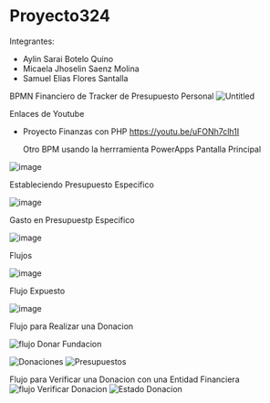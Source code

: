 # Proyecto324
Integrantes:
- Aylin Sarai Botelo Quino
- Micaela Jhoselin Saenz Molina
- Samuel Elias Flores Santalla



BPMN Financiero de Tracker de Presupuesto Personal
![Untitled](https://user-images.githubusercontent.com/70820314/206825200-0e88db78-417a-4614-b516-132c4b4fbc61.png)




Enlaces de Youtube
- Proyecto Finanzas con PHP
  https://youtu.be/uFONh7clh1I
  
  
  Otro BPM usando la herrramienta PowerApps
Pantalla Principal

![image](https://user-images.githubusercontent.com/70820314/206942194-d1639e8e-33ca-4033-95ba-8ca881c691f9.png)

Estableciendo Presupuesto Especifico

![image](https://user-images.githubusercontent.com/70820314/206942314-5a62e759-32a4-40d7-a6c3-63b284a483cb.png)

Gasto en Presupuestp Especifico

![image](https://user-images.githubusercontent.com/70820314/206942425-93ec34e9-5560-4921-9e60-ffdf772ba0b0.png)


Flujos

![image](https://user-images.githubusercontent.com/70820314/206942490-f61fe3f3-c3d8-48dd-a5fb-8814cbdb6c70.png)


Flujo Expuesto

![image](https://user-images.githubusercontent.com/70820314/206942709-c1eaa4c7-8cfc-48a5-8a7a-c6baf80ea0b7.png)


Flujo para Realizar una Donacion

![flujo Donar Fundacion](https://user-images.githubusercontent.com/59626648/207260296-546b8d85-3d17-44a4-8021-bf16e8308e99.png)

![Donaciones](https://user-images.githubusercontent.com/59626648/207262354-8ffdf829-fa23-458d-86a9-12189281dd07.jpeg)
![Presupuestos](https://user-images.githubusercontent.com/59626648/207262439-05d294ff-9a7f-4b2e-83b2-275592a1917d.jpeg)


Flujo para Verificar una Donacion con una Entidad Financiera
![flujo Verificar Donacion](https://user-images.githubusercontent.com/59626648/207260638-24561057-802a-4bd0-8b49-7ddb6b0f28ed.png)
![Estado Donacion](https://user-images.githubusercontent.com/59626648/207262481-67d61a71-50ae-4a19-be1f-502e558f2a5a.jpeg)

